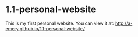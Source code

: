 # 1.1-personal-website

This is my first personal website. You can view it at:
http://a-emery.github.io/1.1-personal-website/
